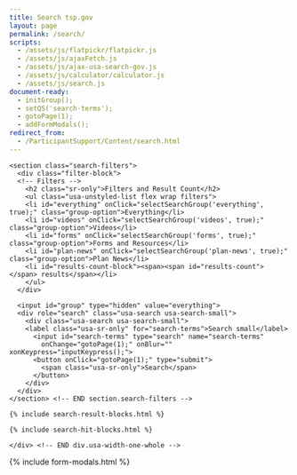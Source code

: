 ```yaml
---
title: Search tsp.gov
layout: page
permalink: /search/
scripts:
  - /assets/js/flatpickr/flatpickr.js
  - /assets/js/ajaxFetch.js
  - /assets/js/ajax-usa-search-gov.js
  - /assets/js/calculator/calculator.js
  - /assets/js/search.js
document-ready:
  - initGroup();
  - setQS('search-terms');
  - gotoPage(1);
  - addFormModals();
redirect_from:
  - /ParticipantSupport/Content/search.html
---
```


<div class="usa-grid-full search">
  <div class="usa-width-one-whole">

    <section class="search-filters">
      <div class="filter-block">
      <!-- Filters -->
        <h2 class="sr-only">Filters and Result Count</h2>
        <ul class="usa-unstyled-list flex wrap filters">
        <li id="everything" onClick="selectSearchGroup('everything', true);" class="group-option">Everything</li>
        <li id="videos" onClick="selectSearchGroup('videos', true);" class="group-option">Videos</li>
        <li id="forms" onClick="selectSearchGroup('forms', true);" class="group-option">Forms and Resources</li>
        <li id="plan-news" onClick="selectSearchGroup('plan-news', true);" class="group-option">Plan News</li>
        <li id="results-count-block"><span><span id="results-count"></span> results</span></li>
        </ul>
      </div>

      <input id="group" type="hidden" value="everything">
      <div role="search" class="usa-search usa-search-small">
        <div class="usa-search usa-search-small">
        <label class="usa-sr-only" for="search-terms">Search small</label>
          <input id="search-terms" type="search" name="search-terms"
            onChange="gotoPage(1);" onBlur="" xonKeypress="inputKeypress();">
          <button onClick="gotoPage(1);" type="submit">
            <span class="usa-sr-only">Search</span>
          </button>
        </div>
      </div>
    </section> <!-- END section.search-filters -->

    {% include search-result-blocks.html %}

    {% include search-hit-blocks.html %}

    </div> <!-- END div.usa-width-one-whole -->
</div> <!-- END div.usa-grid-full -->

{% include form-modals.html %}
